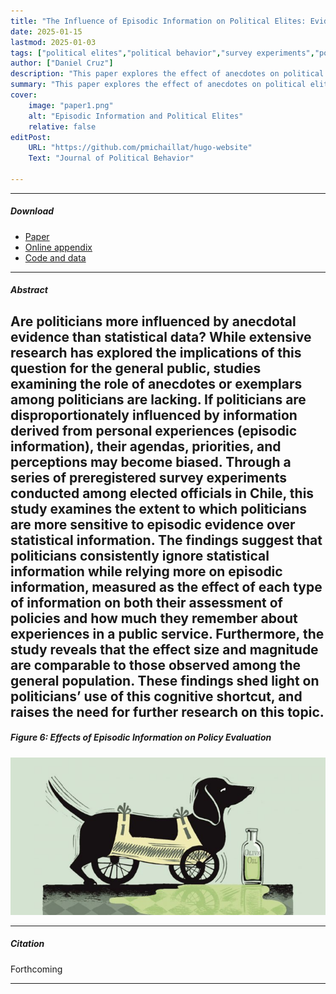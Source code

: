 ```yaml
---
title: "The Influence of Episodic Information on Political Elites: Evidence from Chile"
date: 2025-01-15
lastmod: 2025-01-03
tags: ["political elites","political behavior","survey experiments","political psychology"]
author: ["Daniel Cruz"]
description: "This paper explores the effect of anecdotes on political elites' perceptions. R & R in the Journal of Political Behavior, 2025." 
summary: "This paper explores the effect of anecdotes on political elites. It shows that anecdotes (or episodic information) have a substantially stronger effect than that of statistical information in several outcomes" 
cover:
    image: "paper1.png"
    alt: "Episodic Information and Political Elites"
    relative: false
editPost:
    URL: "https://github.com/pmichaillat/hugo-website"
    Text: "Journal of Political Behavior"

---
```


---

##### Download

+ [Paper](paper1.pdf)
+ [Online appendix](appendix1.pdf)
+ [Code and data](https://github.com/pmichaillat/feru)

---

##### Abstract

Are politicians more influenced by anecdotal evidence than statistical data? While extensive research has explored the implications of this question for the general public, studies examining the role of anecdotes or exemplars among politicians are lacking. If politicians are disproportionately influenced by information derived from personal experiences (episodic information), their agendas, priorities, and perceptions may become
biased. Through a series of preregistered survey experiments conducted among elected officials in Chile, this study examines the extent to which politicians are more sensitive to episodic evidence over statistical information. The findings suggest that politicians consistently ignore statistical information while relying more on episodic information, measured as the effect of each type of information on both their assessment of policies and how much they remember about experiences in a public service. Furthermore, the study reveals that the effect size and magnitude are comparable to those observed among the general population. These findings shed light on politicians’ use of this cognitive shortcut, and raises the need for further research on this topic.
---

##### Figure 6: Effects of Episodic Information on Policy Evaluation

![](paper1.png)

---

##### Citation

Forthcoming



---


